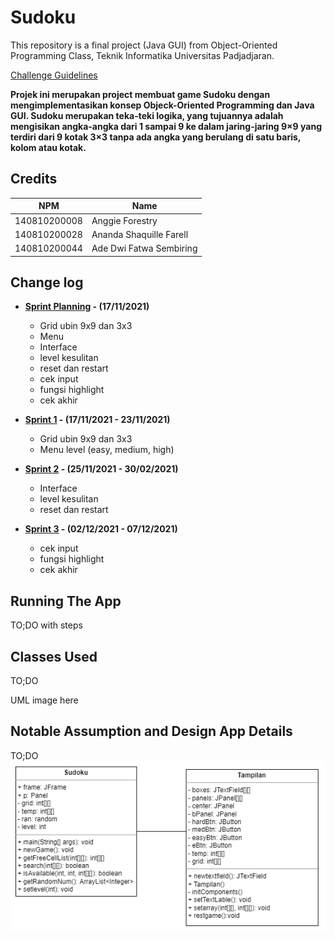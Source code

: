 # Sudoku

This repository is a final project (Java GUI) from Object-Oriented Programming Class, Teknik Informatika Universitas Padjadjaran. 

[Challenge Guidelines](challenge-guideline.md)

**Projek ini merupakan project membuat game Sudoku dengan mengimplementasikan konsep Objeck-Oriented Programming dan Java GUI. Sudoku merupakan teka-teki logika, yang tujuannya adalah mengisikan angka-angka dari 1 sampai 9 ke dalam jaring-jaring 9×9 yang terdiri dari 9 kotak 3×3 tanpa ada angka yang berulang di satu baris, kolom atau kotak.**

## Credits
| NPM           | Name                    |
| ------------- |-------------------------|
| 140810200008  | Anggie Forestry         |
| 140810200028  | Ananda Shaquille Farell |
| 140810200044  | Ade Dwi Fatwa Sembiring |

## Change log
- **[Sprint Planning](changelog/sprint-planning.md) - (17/11/2021)** 
   - Grid ubin 9x9 dan 3x3
   - Menu
   - Interface
   - level kesulitan
   - reset dan restart
   - cek input
   - fungsi highlight
   - cek akhir

- **[Sprint 1](changelog/sprint-1.md) - (17/11/2021 - 23/11/2021)** 
   - Grid ubin 9x9 dan 3x3
   - Menu level (easy, medium, high)

- **[Sprint 2](changelog/sprint-2.md) - (25/11/2021 - 30/02/2021)** 
   - Interface
   - level kesulitan
   - reset dan restart   
   
- **[Sprint 3](changelog/sprint-3.md) - (02/12/2021 - 07/12/2021)** 
   - cek input
   - fungsi highlight
   - cek akhir

## Running The App

TO;DO with steps

## Classes Used

TO;DO

UML image here

## Notable Assumption and Design App Details

TO;DO
![alt text](https://github.com/praktikum-tiunpad-2021/oop-final-kelompok-b-08/blob/master/app/src/main/resources/UML.png)